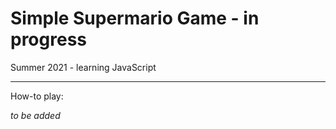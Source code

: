 # Simple Supermario Game - in progress

Summer 2021 - learning JavaScript

__________

How-to play:

*to be added*
